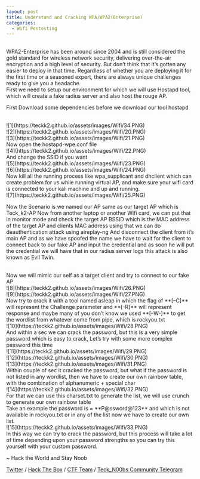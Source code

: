 ```yaml
---
layout: post
title: Understand and Cracking WPA/WPA2(Enterprise)
categories:
  - Wifi Pentesting
---
```


<br>WPA2-Enterprise has been around since 2004 and is still considered the gold standard for wireless network security, delivering over-the-air encryption and a high level of security. But don’t think that it’s gotten any easier to deploy in that time. Regardless of whether you are deploying it for the first time or a seasoned expert, there are always unique challenges ready to give you a headache.
<br>First we need to setup our environment for which we will use Hostapd tool, which will create a fake radius server and also host the rouge AP.

<p>First Download some dependencies before we download our tool hostapd</p>
<br>![1](https://teckk2.github.io/assets/images/Wifi/34.PNG)
<br>![2](https://teckk2.github.io/assets/images/Wifi/20.PNG)
<br>![3](https://teckk2.github.io/assets/images/Wifi/21.PNG)
<br>Now open the hostapd-wpe.conf file
<br>![4](https://teckk2.github.io/assets/images/Wifi/22.PNG)
<br>And change the SSID if you want
<br>![5](https://teckk2.github.io/assets/images/Wifi/23.PNG)
<br>![6](https://teckk2.github.io/assets/images/Wifi/24.PNG)
<br>Now kill all the running process like wpa_supplicant and dhclient which can create problem for us while running virtual AP, and make sure your wifi card is connected to your kali machine and up and running.
<br>![7](https://teckk2.github.io/assets/images/Wifi/25.PNG)
<p>Now the Scenario is we named our AP same as our target AP which is Teck_k2-AP Now from another laptop or another Wifi card, we can put that in monitor mode and check the target AP BSSID which is the MAC address of the target AP and clients MAC address using that we can do deauthentication attack using aireplay-ng And disconnect the client from it’s main AP and as we have spoofed the name we have to wait for the client to connect back to our fake AP and input the credential and as soon he will put the credential we will have that in our radius server logs this attack is also known as Evil Twin.</p>
<br>Now we will mimic our self as a target client and try to connect to our fake AP
<br>![8](https://teckk2.github.io/assets/images/Wifi/26.PNG)
<br>![9](https://teckk2.github.io/assets/images/Wifi/27.PNG)
<br>Now try to crack it with a tool named asleap in which the flag of **[–C]** will represent the Challenge parameter and **[-R]** will represent response and maybe many of you don’t know we used **[–W-]** to get the wordlist from whatever come from pipe, which is rockyou.txt
<br>![10](https://teckk2.github.io/assets/images/Wifi/28.PNG)
<br>And within a sec we can crack the password, but this is a very simple password which is easy to crack, 
Let’s try with some more complex password this time
<br>![11](https://teckk2.github.io/assets/images/Wifi/29.PNG)
<br>![12](https://teckk2.github.io/assets/images/Wifi/30.PNG)
<br>![13](https://teckk2.github.io/assets/images/Wifi/31.PNG)
<br>Within couple of sec it cracked the password, but what if the password is not listed in any wordlist, then we have to create our own rainbow table, with the combination of alphanumeric + special char
<br>![14](https://teckk2.github.io/assets/images/Wifi/32.PNG)
<br>For that we can use this charset.txt to generate the list, we will use crunch to generate our own rainbow table
<br>Take an example the password is = **P@ssword@123** and which is not available in rockyou.txt or in any of the list now we have to create our own list.
<br>![15](https://teckk2.github.io/assets/images/Wifi/33.PNG)
<br>In this way we can try to crack the password, but this process will take a lot of time depending upon your password strengths so you can try this yourself with your custom password. 

<p class="message">
  ~ Hack the World and Stay Noob
</p>

[Twitter](https://twitter.com/Teck__K2) / [Hack The Box](https://www.hackthebox.eu/profile/966) / [CTF Team](https://ctftime.org/team/20102) /
[Teck_N00bs Community Telegram](https://t.me/Teck_N00bs)

<script src="https://www.hackthebox.eu/badge/966"> </script>






